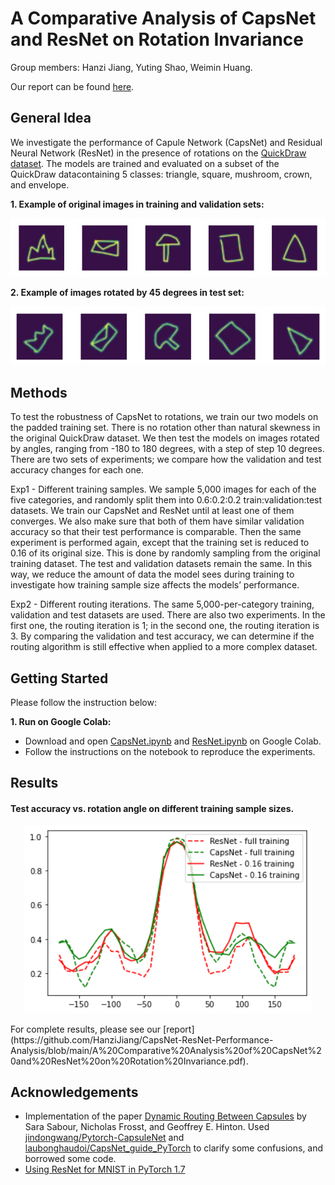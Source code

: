 # A Comparative Analysis of CapsNet and ResNet on Rotation Invariance
Group members: Hanzi Jiang, Yuting Shao, Weimin Huang.

Our report can be found [here](https://github.com/HanziJiang/CapsNet-ResNet-Performance-Analysis/blob/main/A%20Comparative%20Analysis%20of%20CapsNet%20and%20ResNet%20on%20Rotation%20Invariance.pdf).

## General Idea
We investigate the performance of Capule Network (CapsNet) and Residual Neural Network (ResNet) in the presence of rotations on the [QuickDraw dataset](https://github.com/googlecreativelab/quickdraw-dataset). The models are trained and evaluated on a subset of the QuickDraw datacontaining 5 classes: triangle, square, mushroom, crown, and envelope.

__1. Example of original images in training and validation sets:__
<p align="center">
  <img  src="https://github.com/HanziJiang/CapsNet-ResNet-Performance-Analysis/blob/main/images/train_example.jpeg">
</p>

__2. Example of images rotated by 45 degrees in test set:__
<p align="center">
  <img  src="https://github.com/HanziJiang/CapsNet-ResNet-Performance-Analysis/blob/main/images/test_with_rotate_example.jpeg">
</p>

## Methods
To test the robustness of CapsNet to rotations, we train our two models on the padded training set. There is no rotation other than natural skewness in the original QuickDraw dataset. We then test the models on images rotated by angles, ranging from -180 to 180 degrees, with a step of step 10 degrees. There are two sets of experiments; we compare how the validation and test accuracy changes for each one.

Exp1 - Different training samples. We sample 5,000 images for each of the five categories, and randomly split them into 0.6:0.2:0.2 train:validation:test datasets. We train our CapsNet and ResNet until at least one of them converges. We also make sure that both of them have similar validation accuracy so that their test performance is comparable. Then the same experiment is performed again, except that the training set is reduced to 0.16 of its original size. This is done by randomly sampling from the original training dataset. The test and validation datasets remain the same. In this way, we reduce the amount of data the model sees during training to investigate how training sample size affects the models’ performance.

Exp2 - Different routing iterations. The same 5,000-per-category training, validation and test datasets are used. There are also two experiments. In the first one, the routing iteration is 1; in the second one, the routing iteration is 3. By comparing the validation and test accuracy, we can determine if the routing algorithm is still effective when applied to a more complex dataset.

## Getting Started
Please follow the instruction below:

__1. Run on Google Colab:__
  * Download and open [CapsNet.ipynb](https://github.com/HanziJiang/CapsNet-ResNet-Performance-Analysis/blob/main/CapsNet.ipynb) and [ResNet.ipynb](https://github.com/HanziJiang/CapsNet-ResNet-Performance-Analysis/blob/main/ResNet.ipynb) on Google Colab.
  * Follow the instructions on the notebook to reproduce the experiments.
  

## Results
#### Test accuracy vs. rotation angle on different training sample sizes.
<p align="center">
  <img width="460" height="300" src="https://github.com/HanziJiang/CapsNet-ResNet-Performance-Analysis/blob/main/images/sample_size_acc.png">
</p>
For complete results, please see our [report](https://github.com/HanziJiang/CapsNet-ResNet-Performance-Analysis/blob/main/A%20Comparative%20Analysis%20of%20CapsNet%20and%20ResNet%20on%20Rotation%20Invariance.pdf).


## Acknowledgements
* Implementation of the paper [Dynamic Routing Between Capsules](https://arxiv.org/pdf/1710.09829.pdf) by Sara Sabour, Nicholas Frosst, and Geoffrey E. Hinton. Used [jindongwang/Pytorch-CapsuleNet](https://github.com/jindongwang/Pytorch-CapsuleNet) and [laubonghaudoi/CapsNet_guide_PyTorch](https://github.com/laubonghaudoi/CapsNet_guide_PyTorch) to clarify some confusions, and borrowed some code.
* [Using ResNet for MNIST in PyTorch 1.7](https://zablo.net/blog/post/pytorch-resnet-mnist-jupyter-notebook-2021/)


